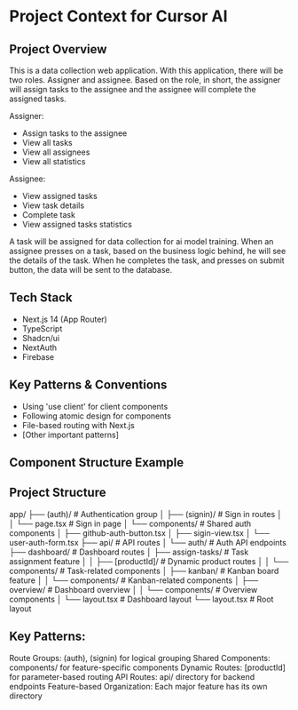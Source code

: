 # Project Context for Cursor AI

## Project Overview

This is a data collection web application. With this application, there will be two roles. Assigner and assignee. Based on the role, in short, the assigner will assign tasks to the assignee and the assignee will complete the assigned tasks.

Assigner:

- Assign tasks to the assignee
- View all tasks
- View all assignees
- View all statistics

Assignee:

- View assigned tasks
- View task details
- Complete task
- View assigned tasks statistics

A task will be assigned for data collection for ai model training. When an assignee presses on a task,
based on the business logic behind, he will see the details of the task. When he completes the task, and presses on submit button, the data will be sent to the database.

## Tech Stack

- Next.js 14 (App Router)
- TypeScript
- Shadcn/ui
- NextAuth
- Firebase

## Key Patterns & Conventions

- Using 'use client' for client components
- Following atomic design for components
- File-based routing with Next.js
- [Other important patterns]

## Component Structure Example

## Project Structure

app/
├── (auth)/ # Authentication group
│ ├── (signin)/ # Sign in routes
│ │ └── page.tsx # Sign in page
│ └── components/ # Shared auth components
│ ├── github-auth-button.tsx
│ ├── sigin-view.tsx
│ └── user-auth-form.tsx
├── api/ # API routes
│ └── auth/ # Auth API endpoints
├── dashboard/ # Dashboard routes
│ ├── assign-tasks/ # Task assignment feature
│ │ ├── [productId]/ # Dynamic product routes
│ │ └── components/ # Task-related components
│ ├── kanban/ # Kanban board feature
│ │ └── components/ # Kanban-related components
│ ├── overview/ # Dashboard overview
│ │ └── components/ # Overview components
│ └── layout.tsx # Dashboard layout
└── layout.tsx # Root layout

## Key Patterns:

Route Groups: (auth), (signin) for logical grouping
Shared Components: components/ for feature-specific components
Dynamic Routes: [productId] for parameter-based routing
API Routes: api/ directory for backend endpoints
Feature-based Organization: Each major feature has its own directory
